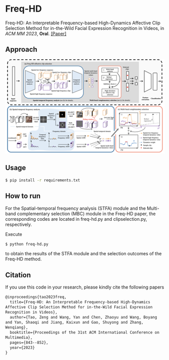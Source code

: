# Freq-HD

Freq-HD: An Interpretable Frequency-based High-Dynamics Affective Clip Selection Method for in-the-Wild Facial Expression Recognition in Videos, in *ACM MM 2023*, **Oral**. [[Paper]](https://dl.acm.org/doi/abs/10.1145/3581783.3611972)

## Approach

![Freq-HD](Freq-HD.png)

## Usage

```bash
$ pip install -r requirements.txt
```

## How to run

For the Spatial-temporal frequency analysis (STFA) module and the Multi-band complementary selection (MBC) module in the Freq-HD paper, the corresponding codes are located in freq-hd.py and clipselection.py, respectively.

Execute

```bash
$ python freq-hd.py
```

to obtain the results of the STFA module and the selection outcomes of the Freq-HD method.

## Citation

If you use this code in your research, please kindly cite the following papers

```
@inproceedings{tao2023freq,
  title={Freq-HD: An Interpretable Frequency-based High-Dynamics Affective Clip Selection Method for in-the-Wild Facial Expression Recognition in Videos},
  author={Tao, Zeng and Wang, Yan and Chen, Zhaoyu and Wang, Boyang and Yan, Shaoqi and Jiang, Kaixun and Gao, Shuyong and Zhang, Wenqiang},
  booktitle={Proceedings of the 31st ACM International Conference on Multimedia},
  pages={843--852},
  year={2023}
}
```

